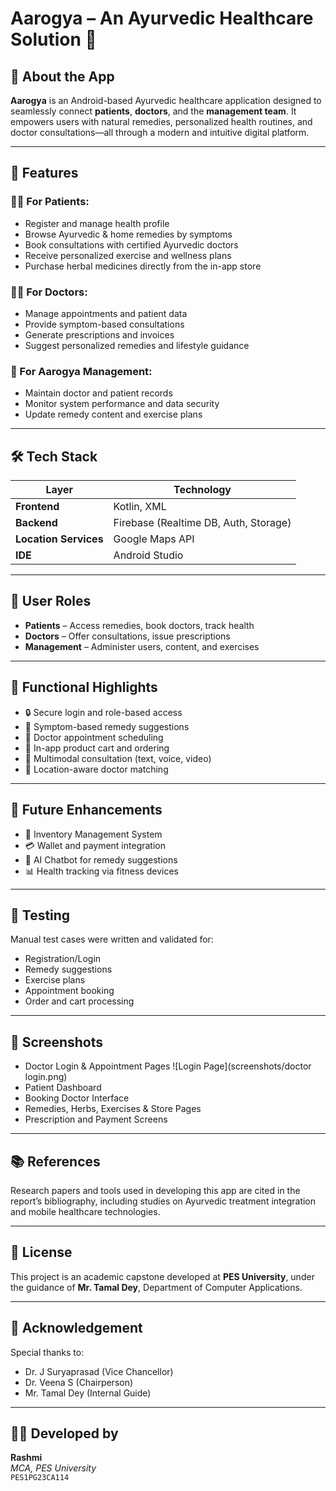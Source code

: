 # Aarogya – An Ayurvedic Healthcare Solution 🌿

## 📱 About the App

**Aarogya** is an Android-based Ayurvedic healthcare application designed to seamlessly connect **patients**, **doctors**, and the **management team**. It empowers users with natural remedies, personalized health routines, and doctor consultations—all through a modern and intuitive digital platform.

---

## 🎯 Features

### 🧑‍⚕️ For Patients:
- Register and manage health profile
- Browse Ayurvedic & home remedies by symptoms
- Book consultations with certified Ayurvedic doctors
- Receive personalized exercise and wellness plans
- Purchase herbal medicines directly from the in-app store

### 👨‍⚕️ For Doctors:
- Manage appointments and patient data
- Provide symptom-based consultations
- Generate prescriptions and invoices
- Suggest personalized remedies and lifestyle guidance

### 👥 For Aarogya Management:
- Maintain doctor and patient records
- Monitor system performance and data security
- Update remedy content and exercise plans

---

## 🛠️ Tech Stack

| Layer                 | Technology                  |
|----------------------|-----------------------------|
| **Frontend**         | Kotlin, XML                 |
| **Backend**          | Firebase (Realtime DB, Auth, Storage) |
| **Location Services**| Google Maps API             |
| **IDE**              | Android Studio              |

---

## 🔐 User Roles

- **Patients** – Access remedies, book doctors, track health
- **Doctors** – Offer consultations, issue prescriptions
- **Management** – Administer users, content, and exercises

---

## 📌 Functional Highlights

- 🔒 Secure login and role-based access
- 🧾 Symptom-based remedy suggestions
- 📆 Doctor appointment scheduling
- 🛒 In-app product cart and ordering
- 💬 Multimodal consultation (text, voice, video)
- 📍 Location-aware doctor matching

---

## 🚀 Future Enhancements

- 💼 Inventory Management System
- 💳 Wallet and payment integration
- 🤖 AI Chatbot for remedy suggestions
- 📊 Health tracking via fitness devices

---

## 🧪 Testing

Manual test cases were written and validated for:
- Registration/Login
- Remedy suggestions
- Exercise plans
- Appointment booking
- Order and cart processing

---

## 📸 Screenshots

- Doctor Login & Appointment Pages
  ![Login Page](screenshots/doctor login.png)
- Patient Dashboard
- Booking Doctor Interface
- Remedies, Herbs, Exercises & Store Pages
- Prescription and Payment Screens

---

## 📚 References

Research papers and tools used in developing this app are cited in the report’s bibliography, including studies on Ayurvedic treatment integration and mobile healthcare technologies.

---

## 📄 License

This project is an academic capstone developed at **PES University**, under the guidance of **Mr. Tamal Dey**, Department of Computer Applications.

---

## 🙏 Acknowledgement

Special thanks to:
- Dr. J Suryaprasad (Vice Chancellor)
- Dr. Veena S (Chairperson)
- Mr. Tamal Dey (Internal Guide)

---

## 👩‍💻 Developed by

**Rashmi**  
_MCA, PES University_  
`PES1PG23CA114`
